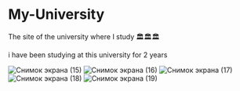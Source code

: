 # My-University
The site of the university where I study 🏛🏛🏛


i have been studying at this university for 2 years


![Снимок экрана (15)](https://user-images.githubusercontent.com/77837323/113817890-ff1c9180-97b1-11eb-9caa-b9e2f4dd9402.png)
![Снимок экрана (16)](https://user-images.githubusercontent.com/77837323/113817899-00e65500-97b2-11eb-96c3-cc74b27de759.png)
![Снимок экрана (17)](https://user-images.githubusercontent.com/77837323/113817912-05127280-97b2-11eb-9eed-e3e7edc68ec4.png)
![Снимок экрана (18)](https://user-images.githubusercontent.com/77837323/113817923-080d6300-97b2-11eb-877d-975bff106b71.png)
![Снимок экрана (19)](https://user-images.githubusercontent.com/77837323/113817931-09d72680-97b2-11eb-8d08-54724e2996fc.png)

